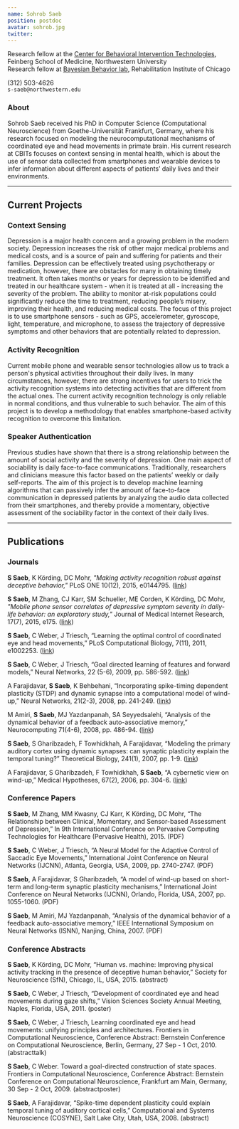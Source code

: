 ```yaml
---
name: Sohrob Saeb
position: postdoc
avatar: sohrob.jpg
twitter:
---
```



Research fellow at the [Center for Behavioral Intervention Technologies](http://www.cbits.northwestern.edu/), Feinberg School of Medicine, Northwestern University<br>
Research fellow at [Bayesian Behavior lab](http://klab.smpp.northwestern.edu/wiki/index.php5/Welcome), Rehabilitation Institute of Chicago


<i class="fa fa-phone"></i>  (312) 503-4626<br>
<i class="fa fa-envelope-o"></i>  `s-saeb@northwestern.edu`

### About

Sohrob Saeb received his PhD in Computer Science (Computational Neuroscience) from Goethe-Universität Frankfurt, Germany, where his research focused on modeling the neurocomputational mechanisms of coordinated eye and head movements in primate brain. His current research at CBITs focuses on context sensing in mental health, which is about the use of sensor data collected from smartphones and wearable devices to infer information about different aspects of patients’ daily lives and their environments.

<hr>

## Current Projects

### Context Sensing

Depression is a major health concern and a growing problem in the modern society. Depression increases the risk of other major medical problems and medical costs, and is a source of pain and suffering for patients and their families. Depression can be effectively treated using psychotherapy or medication, however, there are obstacles for many in obtaining timely treatment. It often takes months or years for depression to be identified and treated in our healthcare system - when it is treated at all - increasing the severity of the problem. The ability to monitor at-risk populations could significantly reduce the time to treatment, reducing people’s misery, improving their health, and reducing medical costs. The focus of this project is to use smartphone sensors - such as GPS, accelerometer, gyroscope, light, temperature, and microphone, to assess the trajectory of depressive symptoms and other behaviors that are potentially related to depression.

### Activity Recognition

Current mobile phone and wearable sensor technologies allow us to track a person's physical activities throughout their daily lives. In many circumstances, however, there are strong incentives for users to trick the activity recognition systems into detecting activities that are different from the actual ones. The current activity recognition technology is only reliable in normal conditions, and thus vulnerable to such behavior. The aim of this project is to develop a methodology that enables smartphone-based activity recognition to overcome this limitation.

### Speaker Authentication

Previous studies have shown that there is a strong relationship between the amount of social activity and the severity of depression. One main aspect of sociability is daily face-to-face communications. Traditionally, researchers and clinicians measure this factor based on the patients’ weekly or daily self-reports. The aim of this project is to develop machine learning algorithms that can passively infer the amount of face-to-face communication in depressed patients by analyzing the audio data collected from their smartphones, and thereby provide a momentary, objective assessment of the sociability factor in the context of their daily lives.

<hr>

## Publications

### Journals

**S Saeb**, K Körding, DC Mohr, _"Making activity recognition robust against deceptive behavior,"_ PLoS ONE 10(12), 2015, e0144795. ([link](http://journals.plos.org/plosone/article?id=10.1371/journal.pone.0144795))

**S Saeb**, M Zhang, CJ Karr, SM Schueller, ME Corden, K Körding, DC Mohr, _"Mobile phone sensor correlates of depressive symptom severity in daily-life behavior: an exploratory study,"_ Journal of Medical Internet Research, 17(7), 2015, e175. ([link](http://www.jmir.org/2015/7/e175/))

**S Saeb**, C Weber, J Triesch, “Learning the optimal control of coordinated eye and head movements,” PLoS Computational Biology, 7(11), 2011, e1002253. ([link](http://journals.plos.org/ploscompbiol/article?id=10.1371/journal.pcbi.1002253))

**S Saeb**, C Weber, J Triesch, “Goal directed learning of features and forward models,” Neural Networks, 22 (5-6), 2009, pp. 586-592. ([link](http://www.sciencedirect.com/science/article/pii/S0893608009001245))

A Farajidavar, **S Saeb**, K Behbehani, “Incorporating spike-timing dependent plasticity (STDP) and dynamic synapse into a computational model of wind-up,” Neural Networks, 21(2-3), 2008, pp. 241-249. ([link](http://www.sciencedirect.com/science/article/pii/S089360800700264X))

M Amiri, **S Saeb**, MJ Yazdanpanah, SA Seyyedsalehi, “Analysis of the dynamical behavior of a feedback auto-associative memory,” Neurocomputing 71(4-6), 2008, pp. 486-94. ([link](http://www.sciencedirect.com/science/article/pii/S0925231207002809))

**S Saeb**, S Gharibzadeh, F Towhidkhah, A Farajidavar, “Modeling the primary auditory cortex using dynamic synapses: can synaptic plasticity explain the temporal tuning?” Theoretical Biology, 241(1), 2007, pp. 1-9. ([link](http://www.sciencedirect.com/science/article/pii/S0022519307001415))

A Farajidavar, S Gharibzadeh, F Towhidkhah, **S Saeb**, “A cybernetic view on wind-up,” Medical Hypotheses, 67(2), 2006, pp. 304-6. ([link](http://www.sciencedirect.com/science/article/pii/S0306987706001216))

### Conference Papers

**S Saeb**, M Zhang, MM Kwasny, CJ Karr, K Körding, DC Mohr, “The Relationship between Clinical, Momentary, and Sensor-based Assessment of Depression,” In 9th International Conference on Pervasive Computing Technologies for Healthcare (Pervasive Health), 2015. (PDF)

**S Saeb**, C Weber, J Triesch, “A Neural Model for the Adaptive Control of Saccadic Eye Movements,” International Joint Conference on Neural Networks (IJCNN), Atlanta, Georgia, USA, 2009, pp. 2740-2747. (PDF)

**S Saeb**, A Farajidavar, S Gharibzadeh, “A model of wind-up based on short-term and long-term synaptic plasticity mechanisms,” International Joint Conference on Neural Networks (IJCNN), Orlando, Florida, USA, 2007, pp. 1055-1060. (PDF)

**S Saeb**, M Amiri, MJ Yazdanpanah, “Analysis of the dynamical behavior of a feedback auto-associative memory,” IEEE International Symposium on Neural Networks (ISNN), Nanjing, China, 2007. (PDF)

### Conference Abstracts

**S Saeb**, K Körding, DC Mohr, “Human vs. machine: Improving physical activity tracking in the presence of deceptive human behavior,” Society for Neuroscience (SfN), Chicago, IL, USA, 2015. (abstract)

**S Saeb**, C Weber, J Triesch, “Development of coordinated eye and head movements during gaze shifts,” Vision Sciences Society Annual Meeting, Naples, Florida, USA, 2011. (poster)

**S Saeb**, C Weber, J Triesch, Learning coordinated eye and head movements: unifying principles and architectures. Frontiers in Computational Neuroscience, Conference Abstract: Bernstein Conference on Computational Neuroscience, Berlin, Germany, 27 Sep - 1 Oct, 2010. (abstracttalk)

**S Saeb**, C Weber. Toward a goal-directed construction of state spaces. Frontiers in Computational Neuroscience, Conference Abstract: Bernstein Conference on Computational Neuroscience, Frankfurt am Main, Germany, 30 Sep - 2 Oct, 2009. (abstractposter)

**S Saeb**, A Farajidavar, “Spike-time dependent plasticity could explain temporal tuning of auditory cortical cells,” Computational and Systems Neuroscience (COSYNE), Salt Lake City, Utah, USA, 2008. (abstract)

